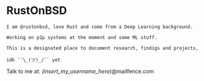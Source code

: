# RustOnBSD
    I am @rustonbsd, love Rust and come from a Deep Learning background.
    
    Working on p2p systems at the moment and some ML stuff. 
    
    This is a designated place to document research, findigs and projects, 
    
    idk `¯\_(ツ)_/¯` yet

Talk to me at: *(insert_my_username_here)*@mailfence.com

